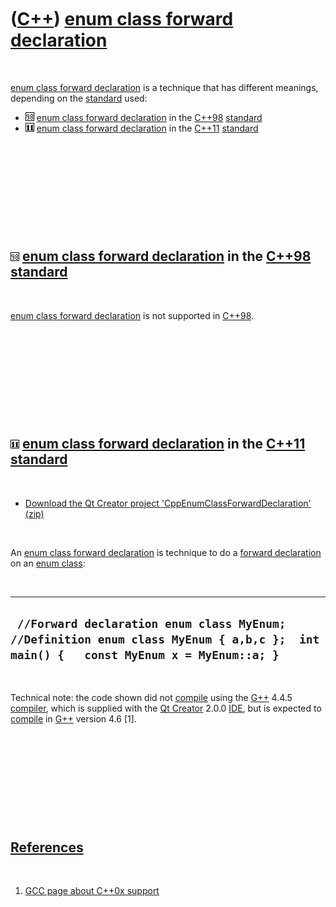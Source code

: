 
 

 

 

 

 

([C++](Cpp.md)) [enum class forward declaration](CppEnumClassForwardDeclaration.md)
=====================================================================================

 

[enum class forward declaration](CppEnumClassForwardDeclaration.md) is
a technique that has different meanings, depending on the
[standard](CppStandard.md) used:

-   ![C++98](PicCpp98.png) [enum class forward
    declaration](CppEnumClassForwardDeclaration.md) in the
    [C++98](Cpp98.md) [standard](CppStandard.md)
-   ![C++11](PicCpp11.png) [enum class forward
    declaration](CppEnumClassForwardDeclaration.md) in the
    [C++11](Cpp11.md) [standard](CppStandard.md)

 

 

 

 

 

![C++98](PicCpp98.png) [enum class forward declaration](CppEnumClassForwardDeclaration.md) in the [C++98](Cpp98.md) [standard](CppStandard.md)
-------------------------------------------------------------------------------------------------------------------------------------------------

 

[enum class forward declaration](CppEnumClassForwardDeclaration.md) is
not supported in [C++98](Cpp98.md).

 

 

 

 

 

![C++11](PicCpp11.png) [enum class forward declaration](CppEnumClassForwardDeclaration.md) in the [C++11](Cpp11.md) [standard](CppStandard.md)
-------------------------------------------------------------------------------------------------------------------------------------------------

 

-   [Download the Qt Creator project
    'CppEnumClassForwardDeclaration' (zip)](CppEnumClassForwardDeclaration.zip)

 

An [enum class forward declaration](CppEnumClassForwardDeclaration.md)
is technique to do a [forward declaration](CppForwardDeclaration.md) on
an [enum class](CppEnumClass.md):

 

  --------------------------------------------------------------------------------------------------------------------------------------
  ` //Forward declaration enum class MyEnum;  //Definition enum class MyEnum { a,b,c };  int main() {   const MyEnum x = MyEnum::a; }`
  --------------------------------------------------------------------------------------------------------------------------------------

 

Technical note: the code shown did not [compile](CppCompiler.md) using
the [G++](CppGpp.md) 4.4.5 [compiler](CppCompiler.md), which is
supplied with the [Qt Creator](CppQtCreator.md) 2.0.0
[IDE](CppIde.md), but is expected to [compile](CppCompiler.md) in
[G++](CppGpp.md) version 4.6 \[1\].

 

 

 

 

 

[References](CppReferences.md)
-------------------------------

 

1.  [GCC page about C++0x
    support](http://gcc.gnu.org/projects/cxx0x.html)

 

 

 

 

 

 

